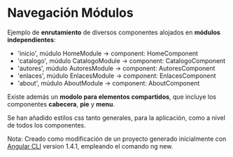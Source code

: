 # Navegación Módulos #

Ejemplo de **enrutamiento** de diversos componentes alojados en **módulos independientes**:

- 'inicio', múdulo HomeModule -> component: HomeComponent
- 'catalogo', múdulo CatalogoModule -> component: CatalogoComponent
- 'autores', múdulo AutoresModule -> component: AutoresComponent
- 'enlaces', múdulo EnlacesModule -> component: EnlacesComponent
- 'about', múdulo AboutModule -> component:  AboutComponent

Existe además un  **modolo para elementos compartidos**, que incluye los componentes **cabecera**, **pie** y **menu**.

Se han añadido estilos css tanto generales, para la aplicación, como a nivel de todos los componentes.

Nota:
Creado como modificación de un proyecto generado inicialmente con [Angular CLI](https://github.com/angular/angular-cli) version 1.4.1, empleando el comando ng new.

